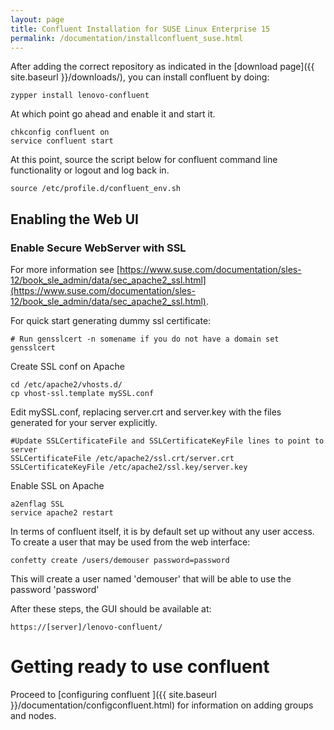 ```yaml
---
layout: page
title: Confluent Installation for SUSE Linux Enterprise 15
permalink: /documentation/installconfluent_suse.html
---
```


After adding the correct repository as indicated in the [download page]({{ site.baseurl }}/downloads/), you can install confluent by doing:

    zypper install lenovo-confluent

At which point go ahead and enable it and start it.

    chkconfig confluent on
    service confluent start

At this point, source the script below for confluent command line functionality or logout and log back in. 

    source /etc/profile.d/confluent_env.sh


## Enabling the Web UI

### Enable Secure WebServer with SSL

For more information see [https://www.suse.com/documentation/sles-12/book_sle_admin/data/sec_apache2_ssl.html](https://www.suse.com/documentation/sles-12/book_sle_admin/data/sec_apache2_ssl.html). 

For quick start generating dummy ssl certificate: 

    # Run gensslcert -n somename if you do not have a domain set
    gensslcert

Create SSL conf on Apache 	

    cd /etc/apache2/vhosts.d/
    cp vhost-ssl.template mySSL.conf 

Edit mySSL.conf, replacing server.crt and server.key with the files generated for your server explicitly.

    #Update SSLCertificateFile and SSLCertificateKeyFile lines to point to server
    SSLCertificateFile /etc/apache2/ssl.crt/server.crt
    SSLCertificateKeyFile /etc/apache2/ssl.key/server.key

Enable SSL on Apache

    a2enflag SSL
    service apache2 restart

In terms of confluent itself, it is by default set up without any user access.  To create a user that may be used from the web interface:

    confetty create /users/demouser password=password

This will create a user named 'demouser' that will be able to use the password 'password'

After these steps, the GUI should be available at:

    https://[server]/lenovo-confluent/

# Getting ready to use confluent
 
Proceed to [configuring confluent ]({{ site.baseurl }}/documentation/configconfluent.html) for information on
adding groups and nodes.
